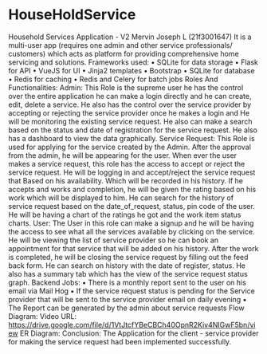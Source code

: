 # HouseHoldService
Household Services Application - V2
Mervin Joseph L (21f3001647)
It is a multi-user app (requires one admin and other service professionals/ customers)
which acts as platform for providing comprehensive home servicing and solutions.
Frameworks used:
• SQLite for data storage
• Flask for API
• VueJS for UI
• Jinja2 templates
• Bootstrap
• SQLite for database
• Redis for caching
• Redis and Celery for batch jobs
Roles And Functionalities:
Admin:
This Role is the supreme user he has the control over the entire
application he can make a login directly and he can create, edit, delete a service.
He also has the control over the service provider by accepting or rejecting the
service provider once he makes a login and He will be monitoring the existing
service request. He also can make a search based on the status and date of
registration for the service request. He also has a dashboard to view the data
graphically.
Service Request:
This Role is used for applying for the service created by the Admin. After
the approval from the admin, he will be appearing for the user. When ever the
user makes a service request, this role has the access to accept or reject the
service request. He will be logging in and accept/reject the service request that
Based on his availability. Which will be recorded in his history. If he accepts and
works and completion, he will be given the rating based on his work which will
be displayed to him. He can search for the history of service request based on
the date_of_request, status, pin code of the user. He will be having a chart of the
ratings he got and the work item status charts.
User:
The User in this role can make a signup and he will be having the access to
see what all the services available by clicking on the service. He will be viewing
the list of service provider so he can book an appointment for that service that
will be added on his history. After the work is completed, he will be closing the
service request by filling out the feed back form. He can search on history with
the date of register, status. He also has a summary tab which has the view of the
service request status graph.
Backend Jobs:
▪ There is a monthly report sent to the user on his email via Mail Hog
▪ If the service request status is pending for the Service provider that
will be sent to the service provider email on daily evening
▪ The Report can be generated by the admin about service requests
Flow Diagram:
Video URL:
https://drive.google.com/file/d/1VtJtcfYBeCBCh40OpnR2Kiv4NIGwF5bn/view
ER Diagram:
Conclusion:
The Application for the client - service provider for making the service request had
been implemented successfully.

